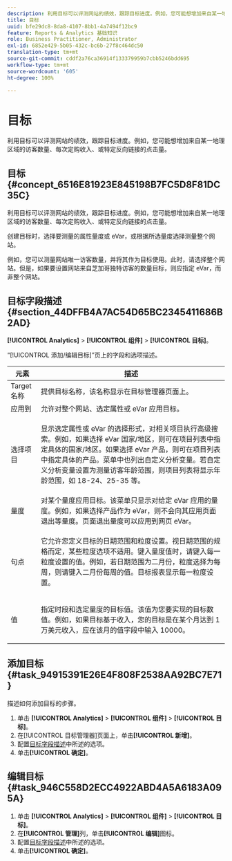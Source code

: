 ```yaml
---
description: 利用目标可以评测网站的绩效，跟踪目标进度。例如，您可能想增加来自某一地理区域的访客数量、每次定购收入、或特定反向链接的点击量。
title: 目标
uuid: bfe29dc8-8da8-4107-8bb1-4a7494f12bc9
feature: Reports & Analytics 基础知识
role: Business Practitioner, Administrator
exl-id: 6852e429-5b05-432c-bc6b-27f8c464dc50
translation-type: tm+mt
source-git-commit: cddf2a76ca36914f133379959b7cbb5246bdd695
workflow-type: tm+mt
source-wordcount: '605'
ht-degree: 100%

---
```


# 目标

利用目标可以评测网站的绩效，跟踪目标进度。例如，您可能想增加来自某一地理区域的访客数量、每次定购收入、或特定反向链接的点击量。

## 目标  {#concept_6516E81923E845198B7FC5D8F81DC35C}

利用目标可以评测网站的绩效，跟踪目标进度。例如，您可能想增加来自某一地理区域的访客数量、每次定购收入、或特定反向链接的点击量。

创建目标时，选择要测量的属性量度或 eVar，或根据所选量度选择测量整个网站。

例如，您可以测量网站唯一访客数量，并将其作为目标使用。此时，请选择整个网站。但是，如果要设置网站来自芝加哥独特访客的数量目标，则应指定 eVar，而非整个网站。

## 目标字段描述  {#section_44DFFB4A7AC54D65BC2345411686B2AD}

**[!UICONTROL Analytics]** > **[!UICONTROL 组件]** > **[!UICONTROL 目标]**。

“[!UICONTROL 添加/编辑目标]”页上的字段和选项描述。

<table id="table_E08728BECC204DF59F0AC99957A68CAE"> 
 <thead> 
  <tr> 
   <th colname="col1" class="entry"> 元素 </th> 
   <th colname="col2" class="entry"> 描述 </th> 
  </tr> 
 </thead>
 <tbody> 
  <tr> 
   <td colname="col1"> Target 名称 </td> 
   <td colname="col2">提供目标名称，该名称显示在<span class="wintitle">目标管理器</span>页面上。 </td> 
  </tr> 
  <tr> 
   <td colname="col1"> 应用到 </td> 
   <td colname="col2"> 允许对整个网站、选定属性或 eVar 应用目标。 </td> 
  </tr> 
  <tr> 
   <td colname="col1"> 选择项目 </td> 
   <td colname="col2"> <p>显示选定属性或 eVar 的选择形式，对相关项目执行高级搜索。例如，如果选择 eVar <span class="uicontrol">国家/地区</span>，则可在项目列表中指定具体的国家/地区。如果选择 eVar <span class="uicontrol">产品</span>，则可在项目列表中指定具体的产品。菜单中也列出自定义分析变量。若自定义分析变量设置为测量访客年龄范围，则项目列表将显示年龄范围，如 18-24、25-35 等。 </p> </td> 
  </tr> 
  <tr> 
   <td colname="col1"> 量度 </td> 
   <td colname="col2">对某个量度应用目标。该菜单只显示对给定 eVar 应用的量度。例如，如果选择<span class="uicontrol">产品</span>作为 eVar，则不会向其应用<span class="uicontrol">页面退出</span>等量度。<span class="uicontrol">页面退出</span>量度可以应用到网页 eVar。 </td> 
  </tr> 
  <tr> 
   <td colname="col1"> 句点 </td> 
   <td colname="col2"> <p>它允许您定义目标的<span class="uicontrol">日期范围</span>和<span class="uicontrol">粒度</span>设置。视日期范围的规格而定，某些粒度选项不适用。键入量度值时，请键入每一粒度设置的值。例如，若日期范围为二月份，粒度选择为每周，则请键入二月份每周的值。目标报表显示每一粒度设置。 </p> </td> 
  </tr> 
  <tr> 
   <td colname="col1"> 值 </td> 
   <td colname="col2"> <p>指定时段和选定量度的目标值。该值为您要实现的目标数值。例如，如果目标基于收入，您的目标是在某个月达到 1 万美元收入，应在该月的值字段中输入 10000。 </p> </td> 
  </tr> 
 </tbody> 
</table>

## 添加目标 {#task_94915391E26E4F808F2538AA92BC7E71}

描述如何添加目标的步骤。

<!-- 

t_add_a_target.xml

 -->

1. 单击 **[!UICONTROL Analytics]** > **[!UICONTROL 组件]** > **[!UICONTROL 目标]**。
1.  在[!UICONTROL 目标管理器]页面上，单击&#x200B;**[!UICONTROL 新增]**。
1. 配置[目标字段描述](/help/analyze/reports-analytics/targets.md#section_44DFFB4A7AC54D65BC2345411686B2AD)中所述的选项。
1. 单击&#x200B;**[!UICONTROL 确定]**。

## 编辑目标 {#task_946C558D2ECC4922ABD4A5A6183A095A}

1. 单击 **[!UICONTROL Analytics]** > **[!UICONTROL 组件]** > **[!UICONTROL 目标]**。
1.  在&#x200B;**[!UICONTROL 管理]**&#x200B;列，单击&#x200B;**[!UICONTROL 编辑]**&#x200B;图标。
1. 配置[目标字段描述](/help/analyze/reports-analytics/targets.md#section_44DFFB4A7AC54D65BC2345411686B2AD)中所述的选项。
1. 单击&#x200B;**[!UICONTROL 确定]**。

